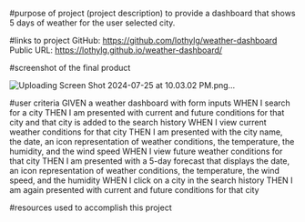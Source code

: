 #purpose of project (project description)
to provide a dashboard that shows 5 days of weather for the user selected city. 

#links to project
GitHub: https://github.com/lothylg/weather-dashboard
Public URL: https://lothylg.github.io/weather-dashboard/

#screenshot of the final product

![Uploading Screen Shot 2024-07-25 at 10.03.02 PM.png…]()



#user criteria
GIVEN a weather dashboard with form inputs
WHEN I search for a city
THEN I am presented with current and future conditions for that city and that city is added to the search history
WHEN I view current weather conditions for that city
THEN I am presented with the city name, the date, an icon representation of weather conditions, the temperature, the humidity, and the wind speed
WHEN I view future weather conditions for that city
THEN I am presented with a 5-day forecast that displays the date, an icon representation of weather conditions, the temperature, the wind speed, and the humidity
WHEN I click on a city in the search history
THEN I am again presented with current and future conditions for that city

#resources used to accomplish this project
